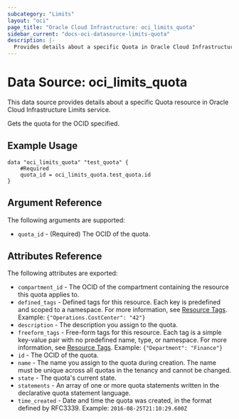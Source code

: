 ```yaml
---
subcategory: "Limits"
layout: "oci"
page_title: "Oracle Cloud Infrastructure: oci_limits_quota"
sidebar_current: "docs-oci-datasource-limits-quota"
description: |-
  Provides details about a specific Quota in Oracle Cloud Infrastructure Limits service
---
```


# Data Source: oci_limits_quota
This data source provides details about a specific Quota resource in Oracle Cloud Infrastructure Limits service.

Gets the quota for the OCID specified.

## Example Usage

```hcl
data "oci_limits_quota" "test_quota" {
	#Required
	quota_id = oci_limits_quota.test_quota.id
}
```

## Argument Reference

The following arguments are supported:

* `quota_id` - (Required) The OCID of the quota.


## Attributes Reference

The following attributes are exported:

* `compartment_id` - The OCID of the compartment containing the resource this quota applies to. 
* `defined_tags` - Defined tags for this resource. Each key is predefined and scoped to a namespace. For more information, see [Resource Tags](https://docs.cloud.oracle.com/iaas/Content/General/Concepts/resourcetags.htm). Example: `{"Operations.CostCenter": "42"}` 
* `description` - The description you assign to the quota.
* `freeform_tags` - Free-form tags for this resource. Each tag is a simple key-value pair with no predefined name, type, or namespace. For more information, see [Resource Tags](https://docs.cloud.oracle.com/iaas/Content/General/Concepts/resourcetags.htm). Example: `{"Department": "Finance"}` 
* `id` - The OCID of the quota.
* `name` - The name you assign to the quota during creation. The name must be unique across all quotas in the tenancy and cannot be changed. 
* `state` - The quota's current state.
* `statements` - An array of one or more quota statements written in the declarative quota statement language.
* `time_created` - Date and time the quota was created, in the format defined by RFC3339. Example: `2016-08-25T21:10:29.600Z` 

